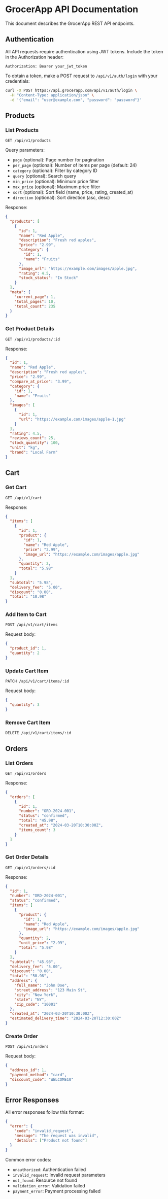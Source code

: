 # GrocerApp API Documentation

This document describes the GrocerApp REST API endpoints.

## Authentication

All API requests require authentication using JWT tokens. Include the token in the Authorization header:

```
Authorization: Bearer your_jwt_token
```

To obtain a token, make a POST request to `/api/v1/auth/login` with your credentials:

```bash
curl -X POST https://api.grocerapp.com/api/v1/auth/login \
  -H "Content-Type: application/json" \
  -d '{"email": "user@example.com", "password": "password"}'
```

## Products

### List Products

```
GET /api/v1/products
```

Query parameters:
- `page` (optional): Page number for pagination
- `per_page` (optional): Number of items per page (default: 24)
- `category` (optional): Filter by category ID
- `query` (optional): Search query
- `min_price` (optional): Minimum price filter
- `max_price` (optional): Maximum price filter
- `sort` (optional): Sort field (name, price, rating, created_at)
- `direction` (optional): Sort direction (asc, desc)

Response:
```json
{
  "products": [
    {
      "id": 1,
      "name": "Red Apple",
      "description": "Fresh red apples",
      "price": "2.99",
      "category": {
        "id": 1,
        "name": "Fruits"
      },
      "image_url": "https://example.com/images/apple.jpg",
      "rating": 4.5,
      "stock_status": "In Stock"
    }
  ],
  "meta": {
    "current_page": 1,
    "total_pages": 10,
    "total_count": 235
  }
}
```

### Get Product Details

```
GET /api/v1/products/:id
```

Response:
```json
{
  "id": 1,
  "name": "Red Apple",
  "description": "Fresh red apples",
  "price": "2.99",
  "compare_at_price": "3.99",
  "category": {
    "id": 1,
    "name": "Fruits"
  },
  "images": [
    {
      "id": 1,
      "url": "https://example.com/images/apple-1.jpg"
    }
  ],
  "rating": 4.5,
  "reviews_count": 25,
  "stock_quantity": 100,
  "unit": "kg",
  "brand": "Local Farm"
}
```

## Cart

### Get Cart

```
GET /api/v1/cart
```

Response:
```json
{
  "items": [
    {
      "id": 1,
      "product": {
        "id": 1,
        "name": "Red Apple",
        "price": "2.99",
        "image_url": "https://example.com/images/apple.jpg"
      },
      "quantity": 2,
      "total": "5.98"
    }
  ],
  "subtotal": "5.98",
  "delivery_fee": "5.00",
  "discount": "0.00",
  "total": "10.98"
}
```

### Add Item to Cart

```
POST /api/v1/cart/items
```

Request body:
```json
{
  "product_id": 1,
  "quantity": 2
}
```

### Update Cart Item

```
PATCH /api/v1/cart/items/:id
```

Request body:
```json
{
  "quantity": 3
}
```

### Remove Cart Item

```
DELETE /api/v1/cart/items/:id
```

## Orders

### List Orders

```
GET /api/v1/orders
```

Response:
```json
{
  "orders": [
    {
      "id": 1,
      "number": "ORD-2024-001",
      "status": "confirmed",
      "total": "45.98",
      "created_at": "2024-03-20T10:30:00Z",
      "items_count": 3
    }
  ]
}
```

### Get Order Details

```
GET /api/v1/orders/:id
```

Response:
```json
{
  "id": 1,
  "number": "ORD-2024-001",
  "status": "confirmed",
  "items": [
    {
      "product": {
        "id": 1,
        "name": "Red Apple",
        "image_url": "https://example.com/images/apple.jpg"
      },
      "quantity": 2,
      "unit_price": "2.99",
      "total": "5.98"
    }
  ],
  "subtotal": "45.98",
  "delivery_fee": "5.00",
  "discount": "0.00",
  "total": "50.98",
  "address": {
    "full_name": "John Doe",
    "street_address": "123 Main St",
    "city": "New York",
    "state": "NY",
    "zip_code": "10001"
  },
  "created_at": "2024-03-20T10:30:00Z",
  "estimated_delivery_time": "2024-03-20T12:30:00Z"
}
```

### Create Order

```
POST /api/v1/orders
```

Request body:
```json
{
  "address_id": 1,
  "payment_method": "card",
  "discount_code": "WELCOME10"
}
```

## Error Responses

All error responses follow this format:

```json
{
  "error": {
    "code": "invalid_request",
    "message": "The request was invalid",
    "details": ["Product not found"]
  }
}
```

Common error codes:
- `unauthorized`: Authentication failed
- `invalid_request`: Invalid request parameters
- `not_found`: Resource not found
- `validation_error`: Validation failed
- `payment_error`: Payment processing failed 